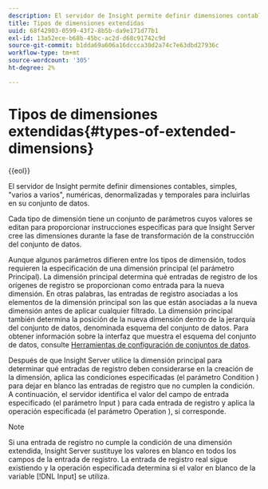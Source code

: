 ```yaml
---
description: El servidor de Insight permite definir dimensiones contables, simples, "varios a varios", numéricas, denormalizadas y temporales para incluirlas en su conjunto de datos.
title: Tipos de dimensiones extendidas
uuid: 68f42903-0599-43f2-8b5b-da9e171d77b1
exl-id: 13a52ece-b68b-45bc-ac2d-d68c91742c9d
source-git-commit: b1dda69a606a16dccca30d2a74c7e63dbd27936c
workflow-type: tm+mt
source-wordcount: '305'
ht-degree: 2%

---
```


# Tipos de dimensiones extendidas{#types-of-extended-dimensions}

{{eol}}

El servidor de Insight permite definir dimensiones contables, simples, &quot;varios a varios&quot;, numéricas, denormalizadas y temporales para incluirlas en su conjunto de datos.

Cada tipo de dimensión tiene un conjunto de parámetros cuyos valores se editan para proporcionar instrucciones específicas para que Insight Server cree las dimensiones durante la fase de transformación de la construcción del conjunto de datos.

Aunque algunos parámetros difieren entre los tipos de dimensión, todos requieren la especificación de una dimensión principal (el parámetro Principal). La dimensión principal determina qué entradas de registro de los orígenes de registro se proporcionan como entrada para la nueva dimensión. En otras palabras, las entradas de registro asociadas a los elementos de la dimensión principal son las que están asociadas a la nueva dimensión antes de aplicar cualquier filtrado. La dimensión principal también determina la posición de la nueva dimensión dentro de la jerarquía del conjunto de datos, denominada esquema del conjunto de datos. Para obtener información sobre la interfaz que muestra el esquema del conjunto de datos, consulte [Herramientas de configuración de conjuntos de datos](../../../../home/c-dataset-const-proc/c-dataset-config-tools/c-dataset-config-tools.md#concept-6e058b7691834cf79dcfd1573f78d4f5).

Después de que Insight Server utilice la dimensión principal para determinar qué entradas de registro deben considerarse en la creación de la dimensión, aplica las condiciones especificadas (el parámetro Condition ) para dejar en blanco las entradas de registro que no cumplen la condición. A continuación, el servidor identifica el valor del campo de entrada especificado (el parámetro Input ) para cada entrada de registro y aplica la operación especificada (el parámetro Operation ), si corresponde.

>[!NOTE]
>
>Si una entrada de registro no cumple la condición de una dimensión extendida, Insight Server sustituye los valores en blanco en todos los campos de la entrada de registro. La entrada de registro real sigue existiendo y la operación especificada determina si el valor en blanco de la variable [!DNL Input] se utiliza.
